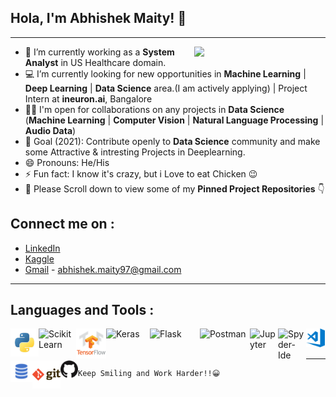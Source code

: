 ## Hola, I'm Abhishek Maity! 👋
---
<!--
**AbhishekMaity001/AbhishekMaity001** is a ✨ _special_ ✨ repository because its `README.md` (this file) appears on your GitHub profile.
Here are some ideas to get you started:
-->

<img align='right' src="https://png.pngtree.com/png-clipart/20190516/original/pngtree-vector-flat-illustration-of-a-man-working-on-the-computer-png-image_3562999.jpg" width="210">

- 🔭 I’m currently working as a **System Analyst** in US Healthcare domain.
- 💻 I’m currently looking for new opportunities in **Machine Learning** | **Deep Learning** | **Data Science** area.(I am actively applying)  | Project Intern at **ineuron.ai**, Bangalore
- 🤝🏻 I'm open for collaborations on any projects in **Data Science** (**Machine Learning** | **Computer Vision** | **Natural Language Processing** | **Audio Data**)
- 🎯 Goal (2021): Contribute openly to **Data Science** community and make some Attractive & intresting Projects in Deeplearning.
- 😄 Pronouns: He/His
- ⚡ Fun fact: I know it's crazy, but i Love to eat Chicken 😉
- 📌 Please Scroll down to view some of my **Pinned Project Repositories**  👇

## Connect me on :

- [LinkedIn](https://www.linkedin.com/in/abhishek-maity-a3923716a/ "Abhishek Maity LinkedIn")
- [Kaggle](https://www.kaggle.com/abhishekmaity007 "Abhishek Maity Kaggle")
- [Gmail](https://mail.google.com/) - abhishek.maity97@gmail.com
***

## Languages and Tools :
<img align="left" alt="Python3" width="45px" src="https://raw.githubusercontent.com/github/explore/80688e429a7d4ef2fca1e82350fe8e3517d3494d/topics/python/python.png" />
<img align="left" alt="Scikit Learn" width="60px" src="https://github.com/scikit-learn/scikit-learn/raw/master/doc/logos/scikit-learn-logo.png" />
<img align="left" alt="Tensorflow" width="48px"src="https://raw.githubusercontent.com/github/explore/80688e429a7d4ef2fca1e82350fe8e3517d3494d/topics/tensorflow/tensorflow.png"/>
<img align="left" alt="Keras" width="70px"src="https://cdn.softwaretestinghelp.com/wp-content/qa/uploads/2018/10/keras.png"/>
<img align="left" alt="Flask" width="80px"src="https://flask.palletsprojects.com/en/1.1.x/_images/flask-logo.png"/>
<img align="left" alt="Postman" width="80px"src="https://camo.githubusercontent.com/66a1645d7bba4fb68b45ecb54d914787c6c61fb1/68747470733a2f2f6173736574732e676574706f73746d616e2e636f6d2f636f6d6d6f6e2d73686172652f706f73746d616e2d6c6f676f2d686f72697a6f6e74616c2d333230783133322e706e67"/>
<img align="left" alt="Jupyter" width="45px" src="https://avatars1.githubusercontent.com/u/25869250?s=200&v=4" />
<img align="left" alt="Spyder-Ide" width="45px" src="https://upload.wikimedia.org/wikipedia/commons/thumb/7/7e/Spyder_logo.svg/1200px-Spyder_logo.svg.png" />
<img align="left" alt="Visual Studio Code" width="30px" src="https://raw.githubusercontent.com/github/explore/80688e429a7d4ef2fca1e82350fe8e3517d3494d/topics/visual-studio-code/visual-studio-code.png"/>
<img align="left" alt="SQL" width="35px" src="https://raw.githubusercontent.com/github/explore/80688e429a7d4ef2fca1e82350fe8e3517d3494d/topics/sql/sql.png" />
<img align="left" alt="Git" width="45px" src="https://raw.githubusercontent.com/github/explore/80688e429a7d4ef2fca1e82350fe8e3517d3494d/topics/git/git.png" />
<img align="left" alt="GitHub" width="28px" src="https://raw.githubusercontent.com/github/explore/78df643247d429f6cc873026c0622819ad797942/topics/github/github.png" />

<br />
<br />

***


```
Keep Smiling and Work Harder!!😀
```


